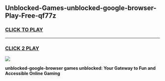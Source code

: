 
## Unblocked-Games-unblocked-google-browser-Play-Free-qf77z
<h3>
<a href="https://premium76.site?title=unblocked-google-browser&ref=20M">CLICK TO PLAY</a></h3>
<hr>

<h3>
<a href="https://premium76.site?title=unblocked-google-browser&ref=20M">CLICK 2 PLAY</a>
  
</h3>

<a href="https://premium76.site?title=unblocked-google-browser&ref=19M"><img src="https://clearcache.store/games.png"></a>


**unblocked-google-browser games unblocked: Your Gateway to Fun and Accessible Online Gaming**
